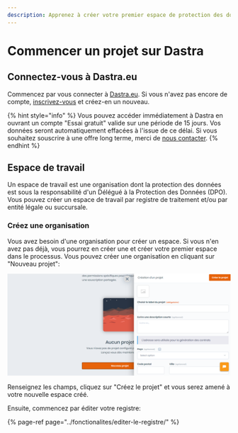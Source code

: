 ```yaml
---
description: Apprenez à créer votre premier espace de protection des données.
---
```


# Commencer un projet sur Dastra

## Connectez-vous à Dastra.eu 

Commencez par vous connecter à [Dastra.eu](https://www.dastra.eu/). Si vous n'avez pas encore de compte, [inscrivez-vous](https://app.dastra.eu/signup) et créez-en un nouveau.

{% hint style="info" %}
Vous pouvez accéder immédiatement à Dastra en ouvrant un compte "Essai gratuit" valide sur une période de 15 jours. Vos données seront automatiquement effacées à l'issue de ce délai. Si vous souhaitez souscrire à une offre long terme,  merci de [nous contacter](https://www.dastra.eu/fr/contact?type=quote).
{% endhint %}

## Espace de travail

Un espace de travail est une organisation dont la protection des données est sous la responsabilité d'un Délégué à la Protection des Données \(DPO\). Vous pouvez créer un espace de travail par registre de traitement et/ou par entité légale ou succursale.

### Créez une organisation

Vous avez besoin d'une organisation pour créer un espace. Si vous n'en avez pas déjà, vous pourrez en créer une et créer votre premier espace dans le processus. Vous pouvez créer une organisation en cliquant sur "Nouveau projet":

![](../.gitbook/assets/image%20%2843%29.png)

Renseignez les champs, cliquez sur "Créez le projet" et vous serez amené à votre nouvelle espace créé.

Ensuite, commencez par éditer votre registre:

{% page-ref page="../fonctionalites/editer-le-registre/" %}





